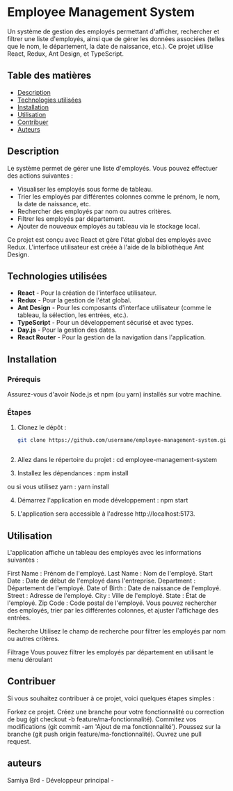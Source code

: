 # Employee Management System

Un système de gestion des employés permettant d'afficher, rechercher et filtrer une liste d'employés, ainsi que de gérer les données associées (telles que le nom, le département, la date de naissance, etc.). Ce projet utilise React, Redux, Ant Design, et TypeScript.

## Table des matières

- [Description](#description)
- [Technologies utilisées](#technologies-utilisées)
- [Installation](#installation)
- [Utilisation](#utilisation)
- [Contribuer](#contribuer)
- [Auteurs](#auteurs)



## Description

Le système permet de gérer une liste d'employés. Vous pouvez effectuer des actions suivantes :

- Visualiser les employés sous forme de tableau.
- Trier les employés par différentes colonnes comme le prénom, le nom, la date de naissance, etc.
- Rechercher des employés par nom ou autres critères.
- Filtrer les employés par département.
- Ajouter de nouveaux employés au tableau via le stockage local.

Ce projet est conçu avec React et gère l'état global des employés avec Redux. L'interface utilisateur est créée à l'aide de la bibliothèque Ant Design.

## Technologies utilisées

- **React** - Pour la création de l'interface utilisateur.
- **Redux** - Pour la gestion de l'état global.
- **Ant Design** - Pour les composants d'interface utilisateur (comme le tableau, la sélection, les entrées, etc.).
- **TypeScript** - Pour un développement sécurisé et avec types.
- **Day.js** - Pour la gestion des dates.
- **React Router** - Pour la gestion de la navigation dans l'application.

## Installation

### Prérequis

Assurez-vous d'avoir Node.js et npm (ou yarn) installés sur votre machine.

### Étapes

1. Clonez le dépôt :
   ```bash
   git clone https://github.com/username/employee-management-system.git



2. Allez dans le répertoire du projet :
cd employee-management-system

3. Installez les dépendances :
npm install 

ou si vous utilisez yarn :
yarn install

4. Démarrez l'application en mode développement :
npm start

5. L'application sera accessible à l'adresse http://localhost:5173.


## Utilisation
L'application affiche un tableau des employés avec les informations suivantes :

First Name : Prénom de l'employé.
Last Name : Nom de l'employé.
Start Date : Date de début de l'employé dans l'entreprise.
Department : Département de l'employé.
Date of Birth : Date de naissance de l'employé.
Street : Adresse de l'employé.
City : Ville de l'employé.
State : État de l'employé.
Zip Code : Code postal de l'employé.
Vous pouvez rechercher des employés, trier par les différentes colonnes, et ajuster l'affichage des entrées.

Recherche
Utilisez le champ de recherche pour filtrer les employés par nom ou autres critères.

Filtrage
Vous pouvez filtrer les employés par département en utilisant le menu déroulant


## Contribuer
Si vous souhaitez contribuer à ce projet, voici quelques étapes simples :

Forkez ce projet.
Créez une branche pour votre fonctionnalité ou correction de bug (git checkout -b feature/ma-fonctionnalité).
Commitez vos modifications (git commit -am 'Ajout de ma fonctionnalité').
Poussez sur la branche (git push origin feature/ma-fonctionnalité).
Ouvrez une pull request.
## auteurs
Samiya Brd - Développeur principal - 

